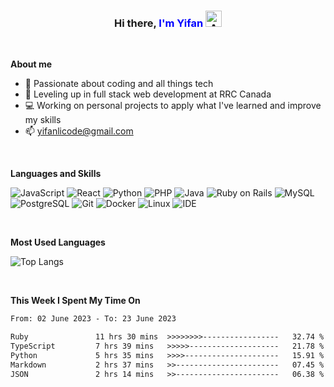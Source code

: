 <!---
yifanlicode/yifanlicode is a ✨ special ✨ repository because its `README.md` (this file) appears on your GitHub profile.
You can click the Preview link to take a look at your changes.
--->

<div align="center">
    <h3>Hi there, <span style="color: blue;">I'm Yifan</span> <a href="https://emoji.gg/emoji/9684-adorbs"><img src="https://cdn3.emoji.gg/emojis/9684-adorbs.png" width="26px" height="26px" alt="Adorbs"></a></h3>
</div>



<br />

**About me**

- 👀 Passionate about coding and all things tech
- 🌱 Leveling up in full stack web development at RRC Canada
- 💻 Working on personal projects to apply what I've learned and improve my skills
- 📫 yifanlicode@gmail.com

<br />

**Languages and Skills**

![JavaScript](https://img.shields.io/badge/-JavaScript-yellow?style=flat-square&logo=javascript&logoColor=white)
![React](https://img.shields.io/badge/-React-61DAFB?style=flat-square&logo=react&logoColor=white)
![Python](https://img.shields.io/badge/-Python-green?style=flat-square&logo=python&logoColor=white)
![PHP](https://img.shields.io/badge/-PHP-purple?style=flat-square&logo=php&logoColor=white)
![Java](https://img.shields.io/badge/-Java-007396?style=flat-square&logo=java&logoColor=white)
![Ruby on Rails](https://img.shields.io/badge/-Ruby_on_Rails-CC0000?style=flat-square&logo=ruby&logoColor=white)
![MySQL](https://img.shields.io/badge/-MySQL-4479A1?style=flat-square&logo=mysql&logoColor=white)
![PostgreSQL](https://img.shields.io/badge/-PostgreSQL-336791?style=flat-square&logo=postgresql&logoColor=white)
![Git](https://img.shields.io/badge/-Git-F05032?style=flat-square&logo=git&logoColor=white)
![Docker](https://img.shields.io/badge/-Docker-2496ED?style=flat-square&logo=docker&logoColor=white)
![Linux](https://img.shields.io/badge/-Linux-FCC624?style=flat-square&logo=linux&logoColor=black)
![IDE](https://img.shields.io/badge/-IDE-000000?style=flat-square&logo=intellij-idea&logoColor=white)

 <br />
 
**Most Used Languages**

![Top Langs](https://github-readme-stats.vercel.app/api/top-langs/?username=anuraghazra&layout=compact)

<br />

**This Week I Spent My Time On**

<!--START_SECTION:waka-->

```txt
From: 02 June 2023 - To: 23 June 2023

Ruby               11 hrs 30 mins  >>>>>>>>-----------------   32.74 %
TypeScript         7 hrs 39 mins   >>>>>--------------------   21.78 %
Python             5 hrs 35 mins   >>>>---------------------   15.91 %
Markdown           2 hrs 37 mins   >>-----------------------   07.45 %
JSON               2 hrs 14 mins   >>-----------------------   06.38 %
```

<!--END_SECTION:waka-->

